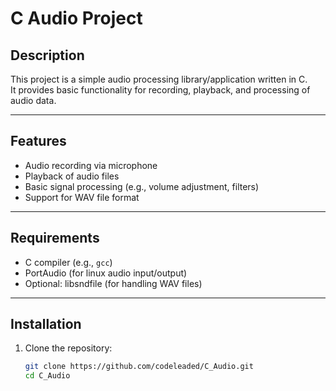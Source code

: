 # C Audio Project

## Description

This project is a simple audio processing library/application written in C.  
It provides basic functionality for recording, playback, and processing of audio data.

---

## Features

- Audio recording via microphone
- Playback of audio files
- Basic signal processing (e.g., volume adjustment, filters)
- Support for WAV file format

---

## Requirements

- C compiler (e.g., `gcc`)
- PortAudio (for linux audio input/output)
- Optional: libsndfile (for handling WAV files)

---

## Installation

1. Clone the repository:

   ```bash
   git clone https://github.com/codeleaded/C_Audio.git
   cd C_Audio
